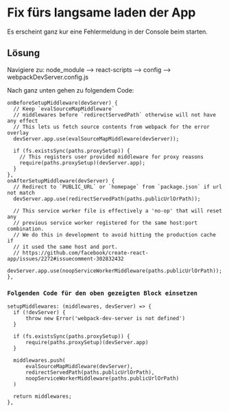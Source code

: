 # Fix fürs langsame laden der App

Es erscheint ganz kur eine Fehlermeldung in der Console beim starten.

## Lösung

Navigiere zu: node_module --> react-scripts --> config --> webpackDevServer.config.js

Nach ganz unten gehen zu folgendem Code:

    onBeforeSetupMiddleware(devServer) {
      // Keep `evalSourceMapMiddleware`
      // middlewares before `redirectServedPath` otherwise will not have any effect
      // This lets us fetch source contents from webpack for the error overlay
      devServer.app.use(evalSourceMapMiddleware(devServer));

      if (fs.existsSync(paths.proxySetup)) {
        // This registers user provided middleware for proxy reasons
        require(paths.proxySetup)(devServer.app);
      }
    },
    onAfterSetupMiddleware(devServer) {
      // Redirect to `PUBLIC_URL` or `homepage` from `package.json` if url not match
      devServer.app.use(redirectServedPath(paths.publicUrlOrPath));

      // This service worker file is effectively a 'no-op' that will reset any
      // previous service worker registered for the same host:port combination.
      // We do this in development to avoid hitting the production cache if
      // it used the same host and port.
      // https://github.com/facebook/create-react-app/issues/2272#issuecomment-302832432
      devServer.app.use(noopServiceWorkerMiddleware(paths.publicUrlOrPath));
    },

### `Folgenden Code für den oben gezeigten Block einsetzen`

    setupMiddlewares: (middlewares, devServer) => {
      if (!devServer) {
          throw new Error('webpack-dev-server is not defined')
      }

      if (fs.existsSync(paths.proxySetup)) {
          require(paths.proxySetup)(devServer.app)
      }

      middlewares.push(
          evalSourceMapMiddleware(devServer),
          redirectServedPath(paths.publicUrlOrPath),
          noopServiceWorkerMiddleware(paths.publicUrlOrPath)
      )

      return middlewares;
    },
